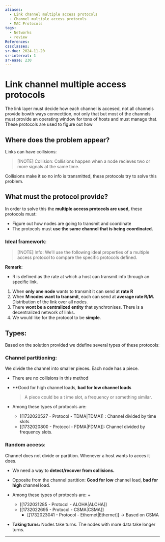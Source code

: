 ```yaml
---
aliases:
  - Link channel multiple access protocols
  - Channel multiple access protocols
  - MAC Protocols
tags:
  - Networks
  - review
References: 
cssclasses: 
sr-due: 2024-11-20
sr-interval: 1
sr-ease: 230
---
```

# Link channel multiple access protocols

The link layer must decide how each channel is accesed, not all channels provide bowth ways connecttion, not only that but most of the channels must provide an operating window for tons of hosts and must manage that. These protocols are used to figure out how 

## Where does the problem appear?
Links can have collisions: 

> [!NOTE] Collision: 
> Collisions happen when a node recieves two or more signals at the same time. 

 Collisions make it so no info is transmitted, these protocols try to solve this problem. 
## What must the protocol provide?
In order to solve this the **multiple access protocols are used,** these protocols must:

+ Figure out how nodes are going to transmit and coordinate
+ The protocols must **use the same channel that is being coordinated.** 

### Ideal framework: 

> [!NOTE] Info:
> We’ll use the following ideal properties of a multiple access protocol to compare the specific protocols defined. 

**Remark:**
 + R is defined as the rate at which a host can transmit info through an specific link. 

1. When **only one node** wants to transmit it can send at **rate R** 
2. When **M nodes want to transmit**, each can send at **average rate R/M.** Distribution of the link over all nodes. 
3. There **wont be a centralized entity** that synchronises. There is a decentralized network of links. 
4. We would like for the protocol to be **simple**. 

## Types: 
Based on the solution provided we ddefine several types of these protocols: 
### Channel partitioning:
We divide the channel into smaller pieces. Each node has a piece.
+ There are no collisions in this method
+ **Good for high channel loads, **bad for low channel loads**

  > A piece could be a t ime slot, a frequency or something similar. 

+ Among these types of protocols are:
	 + [[1732020527 - Protocol - TDMA|TDMA]] : Channel divided by time slots
	 + [[1732020800 - Protocol - FDMA|FDMA]]: Channel divided by frequency slots.
### Random access:
Channel does not divide or partition. Whenever a host wants to acces it does. 

+ We need a way to **detect/recover from collisions.**
+ Opposite from the channel partition: **Good for low** channel load, **bad for high** channel load. 
+ Among these types of protocols are: + 
	+ [[1732021285 - Protocol - ALOHA|ALOHA]]
	+ [[1732022695 - Protocol - CSMA|CSMA]]
		+ [[1732023041 - Protocol - Ethernet|Ethernet]] → Based on CSMA

+ **Taking turns:** Nodes take turns. The nodes with more data take longer turns.
***